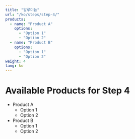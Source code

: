 ```yaml
---
title: "알루미늄"
url: "/ko/steps/step-4/"
products:
  - name: "Product A"
    options:
      - "Option 1"
      - "Option 2"
  - name: "Product B"
    options:
      - "Option 1"
      - "Option 2"
weight: 4
lang: ko
---
```


# Available Products for Step 4

- Product A
  - Option 1
  - Option 2
- Product B
  - Option 1
  - Option 2